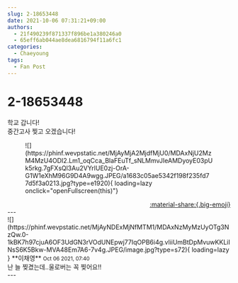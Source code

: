 ```yaml
---
slug: 2-18653448
date: 2021-10-06 07:31:21+09:00
authors:
  - 21f490239f871337f896be1a380246a0
  - 65eff6ab044ae8dea6816794f11a6fc1
categories:
  - Chaeyoung
tags:
  - Fan Post
---
```


# 2-18653448

<div class="post-container" markdown="1">
<div class="content-container md-sidebar__scrollwrap" markdown="1">

학교 갑니다!<br>중간고사 찢고 오겠습니다!
<figure markdown="1">
![](https://phinf.wevpstatic.net/MjAyMjA2MjdfMjU0/MDAxNjU2MzM4MzU4ODI2.Lm1_oqCca_BlaFEuTf_sNLMmvJIeAMDyoyE03pUk5rkg.7gFXsQl3Au2VYrlUE0zj-OrA-G1W1eXhM96G9D4A9wgg.JPEG/a1683c05ae5342f198f235fd77d5f3a0213.jpg?type=e1920){ loading=lazy onclick="openFullscreen(this)"}
</figure>


</div>
</div>

<div style="text-align: right;" markdown="1">
<a href="https://weverse.io/fromis9/fanpost/2-18653448" style="text-align: right;">:material-share:{.big-emoji}</a>
</div>
---

<div class="comments-container md-sidebar__scrollwrap" markdown="1">
<div class="comment" markdown="1">
<div class='id-container' markdown="1">
![](https://phinf.wevpstatic.net/MjAyNDExMjNfMTM1/MDAxNzMyMzUyOTg3NzQw.0-1kBK7h97cjuA6OF3UdGN3rVOdUNEpwj77IqOPB6i4g.vliiUmBtDpMvuwKKLiINsS6K5Bkw-MVA48Em7A6-7v4g.JPEG/image.jpg?type=s72){ loading=lazy }
**<span class="artist">이채영</span>** <small>Oct 06 2021, 07:40</small><br>
</div>
<div class='comment-body' markdown="1">
난 늘 찢겼는데..울로버는 꼭 찢어요!!
</div>
</div>
</div>
---
